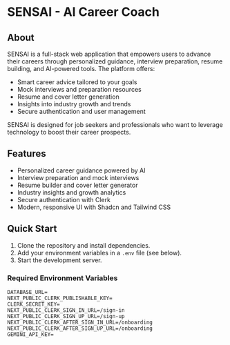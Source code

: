 
# SENSAI - AI Career Coach 

## About
SENSAI is a full-stack web application that empowers users to advance their careers through personalized guidance, interview preparation, resume building, and AI-powered tools. The platform offers:

- Smart career advice tailored to your goals
- Mock interviews and preparation resources
- Resume and cover letter generation
- Insights into industry growth and trends
- Secure authentication and user management

SENSAI is designed for job seekers and professionals who want to leverage technology to boost their career prospects.

## Features
- Personalized career guidance powered by AI
- Interview preparation and mock interviews
- Resume builder and cover letter generator
- Industry insights and growth analytics
- Secure authentication with Clerk
- Modern, responsive UI with Shadcn and Tailwind CSS

## Quick Start
1. Clone the repository and install dependencies.
2. Add your environment variables in a `.env` file (see below).
3. Start the development server.

### Required Environment Variables
```
DATABASE_URL=
NEXT_PUBLIC_CLERK_PUBLISHABLE_KEY=
CLERK_SECRET_KEY=
NEXT_PUBLIC_CLERK_SIGN_IN_URL=/sign-in
NEXT_PUBLIC_CLERK_SIGN_UP_URL=/sign-up
NEXT_PUBLIC_CLERK_AFTER_SIGN_IN_URL=/onboarding
NEXT_PUBLIC_CLERK_AFTER_SIGN_UP_URL=/onboarding
GEMINI_API_KEY=
```
 
 

